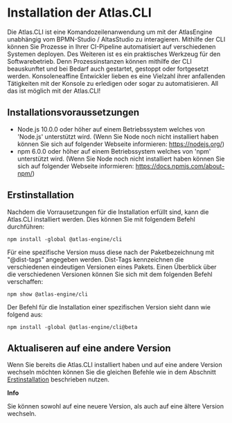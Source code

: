 # Installation der Atlas.CLI

Die Atlas.CLI ist eine Komandozeilenanwendung um mit der AtlasEngine unabhängig vom BPMN-Studio / AltasStudio zu interagieren. Mithilfe der CLI können Sie Prozesse in Ihrer CI-Pipeline automatisiert auf verschiedenen Systemen deployen. Des Weiteren ist es ein praktisches Werkzeug für den Softwarebetrieb. Denn Prozessinstanzen können mithilfe der CLI beauskunftet und bei Bedarf auch gestartet, gestoppt oder fortgesetzt werden. 
Konsoleneaffine Entwickler lieben es eine Vielzahl ihrer anfallenden Tätigkeiten mit der Konsole zu erledigen oder sogar zu automatisieren.  All das ist möglich mit der Atlas.CLI!

## Installationsvoraussetzungen
* Node.js 10.0.0 oder höher auf einem Betriebssystem welches von 'Node.js' unterstützt wird. (Wenn Sie Node noch nicht installiert haben können Sie sich auf folgender Webseite informieren: https://nodejs.org/)
* npm 6.0.0 oder höher auf einem Betriebssystem welches von 'npm' unterstützt wird. (Wenn Sie Node noch nicht installiert haben können Sie sich auf folgender Webseite informieren: https://docs.npmjs.com/about-npm/)

## Erstinstallation
Nachdem die Vorrausetzungen für die Installation erfüllt sind, kann die Atlas.CLI installiert werden. Dies können Sie mit folgendem Befehl durchführen:
```shell
npm install -global @atlas-engine/cli
```
Für eine spezifische Version muss diese nach der Paketbezeichnung mit "@dist-tags" angegeben werden. Dist-Tags kennzeichnen die verschiedenen eindeutigen Versionen eines Pakets. Einen Überblick über die verschiedenen Versionen können Sie sich mit dem folgenden Befehl verschaffen:
```shell
npm show @atlas-engine/cli
```

Der Befehl für die Installation einer spezifischen Version sieht dann wie folgend aus:
```shell
npm install -global @atlas-engine/cli@beta
```

## Aktualiseren auf eine andere Version
Wenn Sie bereits die Atlas.CLI installiert haben und auf eine andere Version wechseln möchten können Sie die gleichen Befehle wie in dem Abschnitt [Erstinstallation](#Erstinstallation) beschrieben nutzen.

**Info**

Sie können sowohl auf eine neuere Version, als auch auf eine ältere Version wechseln.